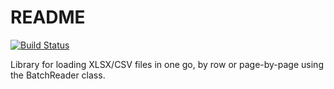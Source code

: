 # README

[![Build Status](https://travis-ci.org/clinicle/datafile.svg?branch=v1.0.x)](https://travis-ci.org/clinicle/datafile)

Library for loading XLSX/CSV files in one go, by row or page-by-page using the BatchReader class.

